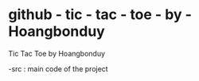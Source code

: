 ﻿# github - tic - tac - toe - by - Hoangbonduy
Tic Tac Toe by Hoangbonduy

-src : main code of the project
